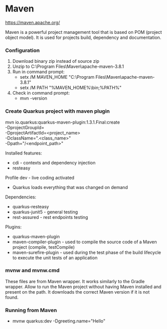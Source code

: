 # Maven
https://maven.apache.org/

Maven is a powerful project management tool that is based on POM (project object model). 
It is used for projects build, dependency and documentation.

### Configuration
1. Download binary zip instead of source zip
1. Unzip to C:\Program Files\Maven\apache-maven-3.8.1
1. Run in command prompt:
    * setx /M MAVEN_HOME "C:\Program Files\Maven\apache-maven-3.8.1"
    * setx /M PATH "%MAVEN_HOME%\bin;%PATH%"
1. Check in command prompt:
   * mvn -version
   
### Create Quarkus project with maven plugin
mvn io.quarkus:quarkus-maven-plugin:1.3.1.Final:create \
-DprojectGroupId=<package> \
-DprojectArtifactId=<project_name> \
-DclassName="<package>.<class_name>" \
-Dpath="/<endpoint_path>"

Installed features:
- cdi - contexts and dependency injection
- resteasy

Profile dev - live coding activated
- Quarkus loads everything that was changed on demand

Dependencies:
- quarkus-resteasy
- quarkus-junit5 - general testing
- rest-assured - rest endpoints testing

Plugins:
- quarkus-maven-plugin
- maven-compiler-plugin - used to compile the source code of a Maven project (compile, testCompile)
- maven-surefire-plugin - used during the test phase of the build lifecycle to execute the unit tests of an application

### mvnw and mvnw.cmd
These files are from Maven wrapper. It works similarly to the Gradle wrapper.
Allow to run the Maven project without having Maven installed and present on the path. 
It downloads the correct Maven version if it is not found.

### Running from Maven
- mvnw quarkus:dev -Dgreeting.name="Hello"

